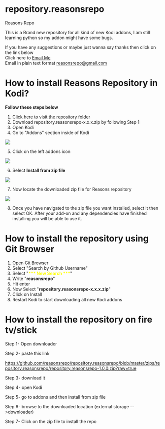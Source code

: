 # repository.reasonsrepo
Reasons Repo

This is a Brand new repository for all kind of new Kodi addons,
I am still learning python so my addon might have some bugs.

If you have any suggestions or maybe just wanna say thanks then click on the link below
<br>
Click here to <a href="mailto:reasonsrepo@gmail.com">Email Me</a>
<br>
Email in plain text format
reasonsrepo@gmail.com


# How to install Reasons Repository in Kodi?
<b>Follow these steps below</b>

1. <a href="https://github.com/reasonsrepo/repository.reasonsrepo/tree/master/zips/repository.reasonsrepo">Click here to visit the repository folder</a>
2. Download repository.reasonsrepo-x.x.x.zip by following Step 1
3. Open Kodi
4. Go to "Addons" section inside of Kodi
<img src="https://bestforkodi.com/wp-content/uploads/2017/02/6-2.jpg">

5. Click on the left addons icon

<img src="https://bestforkodi.com/wp-content/uploads/2017/02/7-2.jpg">

6. Select <b>Install from zip file</b>

<img src="https://kodi.wiki/images/thumb/8/8c/Addon_install_from_zip.png/500px-Addon_install_from_zip.png">

7. Now locate the downloaded zip file for Reasons repository
<img src="https://kodi.wiki/images/thumb/8/83/Addon_install_from_zip_3.png/500px-Addon_install_from_zip_3.png">

8.  Once you have navigated to the zip file you want installed, select it then select OK. After your add-on and any dependencies have finished installing you will be able to use it.

# How to install the repository using Git Browser
1. Open Git Browser
2. Select "Search by Github Username"
3. Select "<b style="color:yellow;">*** New Search ***</b>"
4. Write "<b>reasonsrepo</b>"
5. Hit enter
6. Now Select "<b>repository.reasonsrepo-x.x.x.zip</b>"
7. Click on Install
8. Restart Kodi to start downloading all new Kodi addons

# How to install the repository on fire tv/stick

Step 1- Open downloader

Step 2- paste this link

https://github.com/reasonsrepo/repository.reasonsrepo/blob/master/zips/repository.reasonsrepo/repository.reasonsrepo-1.0.0.zip?raw=true

Step 3- download it

Step 4- open Kodi

Step 5- go to addons and then install from zip file


Step 6- browse to the downloaded location (external storage -->downloader)

Step 7- Click on the zip file to install the repo
